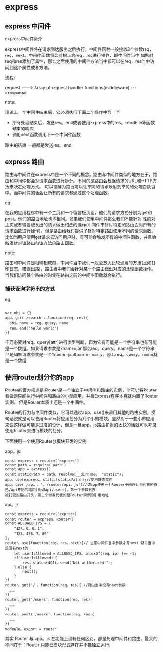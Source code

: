 # express

## express 中间件

express中间件简介

express中间件将在请求到达服务之后执行，中间件函数一般接收3个参数req，res，next。中间件函数将会对根上的req，res进行操作，即中间件当中
如果对req和res添加了属性，那么之后使用的中间件方法当中都可以在req，res当中访问到这个属性或者方法。

流程:

request ---> Array of request handler functions(middleware) --->response

note:

理论上一个中间件结束后，它必须执行下面二个操作中的一个
- 所有处理结束后，发送res。end或者使用Express中的res。sendFile等函数结束的响应
- 调用next函数调用下一个中间件函数

路由的结束 一般都是发送res。end

## express 路由

路由与中间件在express中是一个不同的概念。路由与中间件类似的地方在于，路由和中间件都会对请求函数进行拆分。不同的是路由会根据请求的URL和HTTP方法来决定处理方式。 可以理解为路由可以让不同的请求映射到不同的处理函数当中。而中间件的话会让所有的请求都通过这个处理函数。

eg:

在我的应用程序中有一个主页和一个留言板页面，他们的请求方式分别为get和post。他们的路由地址也不相同。如果我们使用中间件那么我们不能针对
性的对主页或者留言板发出的请求做出相应的操作(中间件不针对特定的路由会对所有的请求函数进行操作)。但是路由给我们提供了针对特定路由使用不同的请求函数。比如当用户使用get请求去访问用户时，有可能会触发所有的中间件函数，并且会触发针对该路由和该方法的路由函数。

note:

路由和中间件是相辅相成的，中间件当中我们一般会放入比较通用的方法(比如打印日志，错误出路)，路由当中我们会针对某一个路由做出对应的处理函数操作。当我们访问某个路由的时候在路由之前的中间件函数就会执行。

### 捕获查询字符串的方式

eg:
```

var obj = {}
app。get('/search'，function(req，res){
  obj。name = req。query。name
  res。end('hello world')
})
```
千万必要对req。query[attr]进行类型判断，因为它有可能是一个字符串也有可能是一个数组。如果请求参数是?name=jan那么req。query。name是一个字符串但是如果请求参数是一个?name=jan&name=marry。那么req。query。name就是一个数组

## 使用router划分你的app
Router的官方描述是:Router是一个独立于中间件和路由的实例，你可以将Router看做是只能执行中间件和路由的小型应用。并且Express程序本身就内置了Router实例。 但是Router本质上还是一个中间件。

Router的行为与中间件类似，它可以通过app。use()来调用其他的路由实例，换句话说就是可以使用Router将应用划分为几个小的模块。显然对于一些小的应用来说这样做可能是过度的设计，但是一旦app。js路由扩张的太快的话就可以考录使用Router来进行模块的划分。

下面使用一个使用Router分模块开发的实例

app。js:
```
const express = require('express')
const path = require('path')
const app = express()
const staticPath = path。resolve(__dirname， "static");
app。use(express。static(staticPath));//使用静态文件
app。use('/api'，'。/router/api。js')//该app使用一个Router中间件让他托管所有已/api开始的路由(比如api/users)，第一个参数代表
被托管的路由开头，第二个参数代表的是Router实例的引用地址
```

api。js:
```
const express = require('express)
const router = express。Router()
const ALLOWED_IPS = [
    "127。0。0。1"，
    "123。456。7。89"
];
router。use(function(req。res，next){// 注意中间件当中参数才有next 路由当中是没有next的
    let userIsAllowed = ALLOWED_IPS。indexOf(req。ip) !== -1;
    if(!userIsAllowed) {
        res。status(401)。send("Not authorized!");
    } else {
        next();
    }
})
router。get('/'，function(req，res){ //路由当中没有next参数
  。。。
})
router。get('/users'，function(req，res){
  。。。
})
router。post('/users'，function(req，res){
  。。。
})
modeule。export = router
```
其实 Router 与 app。js 在功能上没有任何区别，都是处理中间件和路由。最大的不同在于：Router 只能已模块形式存在并不能独立运行。